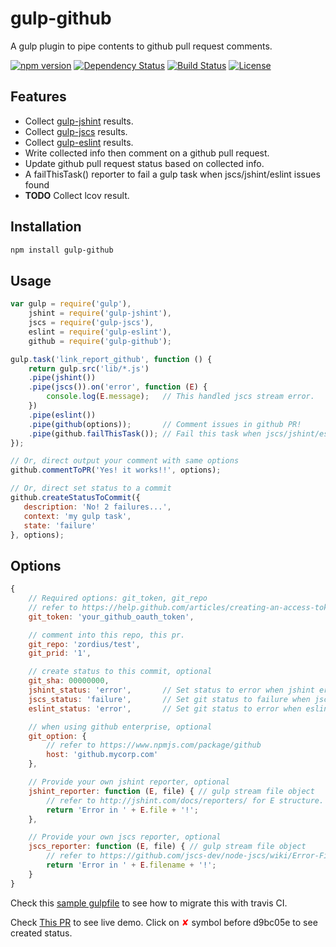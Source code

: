 gulp-github
===========

A gulp plugin to pipe contents to github pull request comments.

[![npm version](https://img.shields.io/npm/v/gulp-github.svg)](https://www.npmjs.org/package/gulp-github) [![Dependency Status](https://david-dm.org/zordius/gulp-github.svg)](https://david-dm.org/zordius/gulp-github) [![Build Status](https://travis-ci.org/zordius/gulp-github.svg?branch=master)](https://travis-ci.org/zordius/gulp-github) [![License](https://img.shields.io/badge/license-MIT-green.svg)](LICENSE.txt)

Features
--------

* Collect <a href="https://github.com/spenceralger/gulp-jshint">gulp-jshint</a> results.
* Collect <a href="https://github.com/jscs-dev/gulp-jscs">gulp-jscs</a> results.
* Collect <a href="https://github.com/adametry/gulp-eslint">gulp-eslint</a> results.
* Write collected info then comment on a github pull request.
* Update github pull request status based on collected info.
* A failThisTask() reporter to fail a gulp task when jscs/jshint/eslint issues found
* **TODO** Collect lcov result.

Installation
------------

```sh
npm install gulp-github
```

Usage
-----

```javascript
var gulp = require('gulp'),
    jshint = require('gulp-jshint'),
    jscs = require('gulp-jscs'),
    eslint = require('gulp-eslint'),
    github = require('gulp-github');

gulp.task('link_report_github', function () {
    return gulp.src('lib/*.js')
    .pipe(jshint())
    .pipe(jscs()).on('error', function (E) {
        console.log(E.message);   // This handled jscs stream error.
    })
    .pipe(eslint())
    .pipe(github(options));       // Comment issues in github PR!
    .pipe(github.failThisTask()); // Fail this task when jscs/jshint/eslint issues found.
});

// Or, direct output your comment with same options
github.commentToPR('Yes! it works!!', options);

// Or, direct set status to a commit
github.createStatusToCommit({
   description: 'No! 2 failures...',
   context: 'my gulp task',
   state: 'failure'
}, options);
```

Options
-------

```javascript
{
    // Required options: git_token, git_repo
    // refer to https://help.github.com/articles/creating-an-access-token-for-command-line-use/
    git_token: 'your_github_oauth_token',

    // comment into this repo, this pr.
    git_repo: 'zordius/test',
    git_prid: '1',

    // create status to this commit, optional
    git_sha: 00000000,
    jshint_status: 'error',       // Set status to error when jshint errors, optional
    jscs_status: 'failure',       // Set git status to failure when jscs errors, optional
    eslint_status: 'error',       // Set git status to error when eslint errors, optional

    // when using github enterprise, optional
    git_option: {
        // refer to https://www.npmjs.com/package/github
        host: 'github.mycorp.com'
    },

    // Provide your own jshint reporter, optional
    jshint_reporter: function (E, file) { // gulp stream file object
        // refer to http://jshint.com/docs/reporters/ for E structure.
        return 'Error in ' + E.file + '!';
    },

    // Provide your own jscs reporter, optional
    jscs_reporter: function (E, file) { // gulp stream file object
        // refer to https://github.com/jscs-dev/node-jscs/wiki/Error-Filters for E structure.
        return 'Error in ' + E.filename + '!';
    }
}
```

Check this <a href="gulpfile.js">sample gulpfile</a> to see how to migrate this with travis CI.

Check <a href="https://github.com/zordius/gulp-github/pull/3">This PR</a> to see live demo. Click on <span style="color:red">✘</span> symbol before d9bc05e to see created status.
